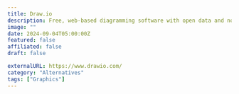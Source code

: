 ```yaml
---
title: Draw.io
description: Free, web-based diagramming software with open data and no hidden costs.
image: ""
date: 2024-09-04T05:00:00Z
featured: false
affiliated: false
draft: false

externalURL: https://www.drawio.com/
category: "Alternatives"
tags: ["Graphics"]
---
```

